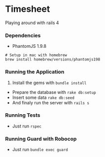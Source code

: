 # Timesheet

Playing around with rails 4


### Dependencies

* PhantomJS 1.9.8

```
# Setup in mac with homebrew
brew install homebrew/versions/phantomjs198
```

### Running the Application

1. Install the gems with ```bundle install```
* Prepare the database with ```rake db:setup```
* Insert some data ```rake db:seed```
* And finaly run the server with ```rails s```

### Running Tests

* Just run ```rspec```

### Running Guard with Robocop

* Just run ```bundle exec guard```
